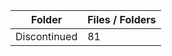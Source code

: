 | Folder       |   Files / Folders |
|--------------|-------------------|
| Discontinued |                81 |